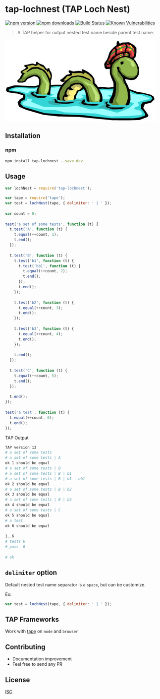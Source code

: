 # tap-lochnest (TAP Loch Nest)

[![npm version](https://badge.fury.io/js/tap-lochnest.svg)](https://badge.fury.io/js/tap-lochnest)
[![npm downloads](https://img.shields.io/npm/dm/tap-lochnest.svg?style=flat-square)](https://www.npmjs.com/package/tap-lochnest)
[![Build Status](https://travis-ci.org/bySabi/tap-lochnest.svg?branch=master)](https://travis-ci.org/bySabi/tap-lochnest)
[![Known Vulnerabilities](https://snyk.io/test/github/bysabi/tap-lochnest/badge.svg)](https://snyk.io/test/github/bysabi/tap-lochnest)

> A TAP helper for output nested test name beside parent test name.

![tap-lochnesttape](https://github.com/bySabi/tap-lochnest/blob/master/images/nessie.jpg?raw=true)


## Installation

### npm

```bash
npm install tap-lochnest --save-dev
```

## Usage

```javascript
var lochNest = require('tap-lochnest');
```

```javascript
var tape = require('tape');
var test = lochNest(tape, { delimiter: ' | ' });

var count = 0;

test('a set of some tests', function (t) {
  t.test('A', function (t) {
    t.equal(++count, 1);
    t.end();
  });

  t.test('B', function (t) {
    t.test('b1', function (t) {
      t.test('bb1', function (t) {
        t.equal(++count, 2);
        t.end();
      });
      t.end();
    });

    t.test('b2', function (t) {
      t.equal(++count, 3);
      t.end();
    });

    t.test('b3', function (t) {
      t.equal(++count, 4);
      t.end();
    });

    t.end();
  });

  t.test('C', function (t) {
    t.equal(++count, 5);
    t.end();
  });

  t.end();
});

test('a test', function (t) {
  t.equal(++count, 6);
  t.end();
});
```


TAP Output

```bash
TAP version 13
# a set of some tests
# a set of some tests | A
ok 1 should be equal
# a set of some tests | B
# a set of some tests | B | b1
# a set of some tests | B | b1 | bb1
ok 2 should be equal
# a set of some tests | B | b2
ok 3 should be equal
# a set of some tests | B | b3
ok 4 should be equal
# a set of some tests | C
ok 5 should be equal
# a test
ok 6 should be equal

1..6
# tests 6
# pass  6

# ok
```

## `delimiter` option
Default nested test name separator is a `space`, but can be customize.

Ex:
```js
var test = lochNest(tape, { delimiter: ' | ' });
```

## TAP Frameworks
Work with [tape](https://github.com/substack/tape) on `node` and `browser`

## Contributing
* Documentation improvement
* Feel free to send any PR

## License

[ISC][isc-license]

[isc-license]:./LICENSE
